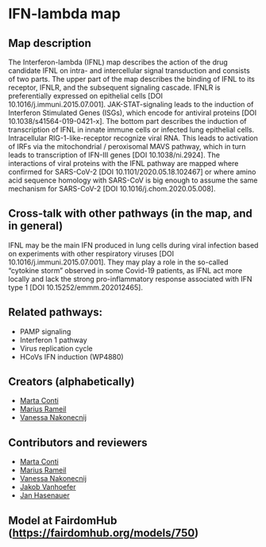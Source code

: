# IFN-lambda map

## Map description
The Interferon-lambda (IFNL) map describes the action of the drug candidate IFNL on intra- and intercellular signal transduction and consists of two parts. The upper part of the map describes the binding of IFNL to its receptor, IFNLR, and the subsequent signaling cascade. IFNLR is preferentially expressed on epithelial cells [DOI 10.1016/j.immuni.2015.07.001]. JAK-STAT-signaling leads to the induction of Interferon Stimulated Genes (ISGs), which encode for antiviral proteins [DOI 10.1038/s41564-019-0421-x].
The bottom part describes the induction of transcription of IFNL in innate immune cells or infected lung epithelial cells. Intracellular RIG-1-like-receptor recognize viral RNA. This leads to activation of IRFs via the mitochondrial / peroxisomal MAVS pathway, which in turn leads to transcription of IFN-III genes [DOI 10.1038/ni.2924].
The interactions of viral proteins with the IFNL pathway are mapped where confirmed for SARS-CoV-2 [DOI 10.1101/2020.05.18.102467] or where amino acid sequence homology with SARS-CoV is big enough to assume the same mechanism for SARS-CoV-2 [DOI 10.1016/j.chom.2020.05.008].

## Cross-talk with other pathways (in the map, and in general)
IFNL may be the main IFN produced in lung cells during viral infection based on experiments with other respiratory viruses [DOI 10.1016/j.immuni.2015.07.001]. They may play a role in the so-called “cytokine storm” observed in some Covid-19 patients, as IFNL act more locally and lack the strong pro-inflammatory response associated with IFN type 1 [DOI 10.15252/emmm.202012465].

## Related pathways:
- PAMP signaling
- Interferon 1 pathway
- Virus replication cycle
- HCoVs IFN induction (WP4880)

## Creators (alphabetically)
- [Marta Conti](https://fairdomhub.org/people/1807)
- [Marius Rameil](https://fairdomhub.org/people/1802)
- [Vanessa Nakonecnij](https://fairdomhub.org/people/1801)

## Contributors and reviewers
- [Marta Conti](https://fairdomhub.org/people/1807)
- [Marius Rameil](https://fairdomhub.org/people/1802)
- [Vanessa Nakonecnij](https://fairdomhub.org/people/1801)
- [Jakob Vanhoefer](https://fairdomhub.org/people/1800)
- [Jan Hasenauer](https://fairdomhub.org/people/842)

## Model at FairdomHub (https://fairdomhub.org/models/750)
